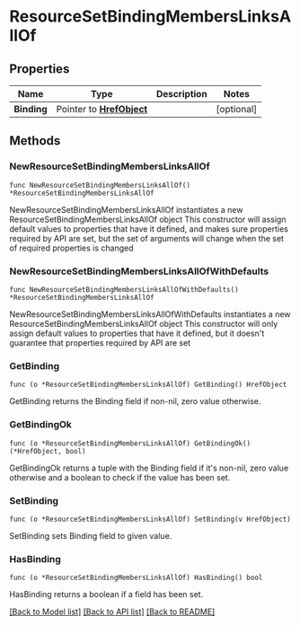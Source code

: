 # ResourceSetBindingMembersLinksAllOf

## Properties

Name | Type | Description | Notes
------------ | ------------- | ------------- | -------------
**Binding** | Pointer to [**HrefObject**](HrefObject.md) |  | [optional] 

## Methods

### NewResourceSetBindingMembersLinksAllOf

`func NewResourceSetBindingMembersLinksAllOf() *ResourceSetBindingMembersLinksAllOf`

NewResourceSetBindingMembersLinksAllOf instantiates a new ResourceSetBindingMembersLinksAllOf object
This constructor will assign default values to properties that have it defined,
and makes sure properties required by API are set, but the set of arguments
will change when the set of required properties is changed

### NewResourceSetBindingMembersLinksAllOfWithDefaults

`func NewResourceSetBindingMembersLinksAllOfWithDefaults() *ResourceSetBindingMembersLinksAllOf`

NewResourceSetBindingMembersLinksAllOfWithDefaults instantiates a new ResourceSetBindingMembersLinksAllOf object
This constructor will only assign default values to properties that have it defined,
but it doesn't guarantee that properties required by API are set

### GetBinding

`func (o *ResourceSetBindingMembersLinksAllOf) GetBinding() HrefObject`

GetBinding returns the Binding field if non-nil, zero value otherwise.

### GetBindingOk

`func (o *ResourceSetBindingMembersLinksAllOf) GetBindingOk() (*HrefObject, bool)`

GetBindingOk returns a tuple with the Binding field if it's non-nil, zero value otherwise
and a boolean to check if the value has been set.

### SetBinding

`func (o *ResourceSetBindingMembersLinksAllOf) SetBinding(v HrefObject)`

SetBinding sets Binding field to given value.

### HasBinding

`func (o *ResourceSetBindingMembersLinksAllOf) HasBinding() bool`

HasBinding returns a boolean if a field has been set.


[[Back to Model list]](../README.md#documentation-for-models) [[Back to API list]](../README.md#documentation-for-api-endpoints) [[Back to README]](../README.md)


